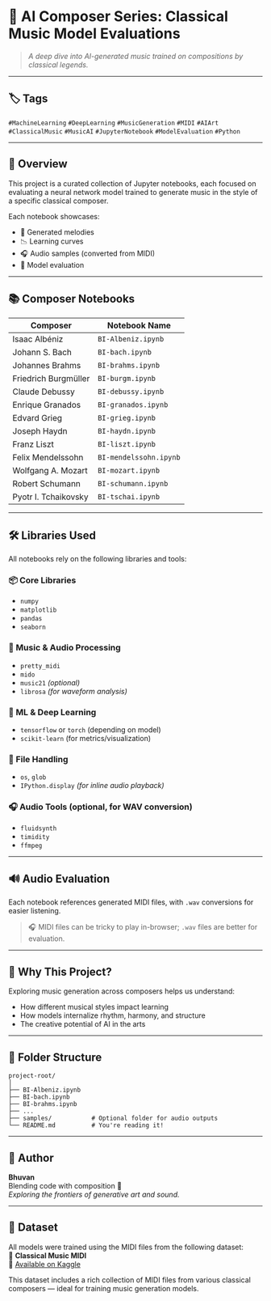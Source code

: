 # 🎼 AI Composer Series: Classical Music Model Evaluations

> *A deep dive into AI-generated music trained on compositions by classical legends.*

---

## 🏷️ Tags

`#MachineLearning` `#DeepLearning` `#MusicGeneration` `#MIDI` `#AIArt`  
`#ClassicalMusic` `#MusicAI` `#JupyterNotebook` `#ModelEvaluation` `#Python`

---

## 📌 Overview

This project is a curated collection of Jupyter notebooks, each focused on evaluating a neural network model trained to generate music in the style of a specific classical composer.

Each notebook showcases:
- 🎹 Generated melodies
- 📉 Learning curves
- 🎧 Audio samples (converted from MIDI)
- 🧠 Model evaluation

---

## 📚 Composer Notebooks

| Composer               | Notebook Name           |
|------------------------|-------------------------|
| Isaac Albéniz          | `BI-Albeniz.ipynb`      |
| Johann S. Bach         | `BI-bach.ipynb`         |
| Johannes Brahms        | `BI-brahms.ipynb`       |
| Friedrich Burgmüller   | `BI-burgm.ipynb`        |
| Claude Debussy         | `BI-debussy.ipynb`      |
| Enrique Granados       | `BI-granados.ipynb`     |
| Edvard Grieg           | `BI-grieg.ipynb`        |
| Joseph Haydn           | `BI-haydn.ipynb`        |
| Franz Liszt            | `BI-liszt.ipynb`        |
| Felix Mendelssohn      | `BI-mendelssohn.ipynb`  |
| Wolfgang A. Mozart     | `BI-mozart.ipynb`       |
| Robert Schumann        | `BI-schumann.ipynb`     |
| Pyotr I. Tchaikovsky   | `BI-tschai.ipynb`       |

---

## 🛠️ Libraries Used

All notebooks rely on the following libraries and tools:

### 📦 Core Libraries
- `numpy`
- `matplotlib`
- `pandas`
- `seaborn`

### 🎵 Music & Audio Processing
- `pretty_midi`
- `mido`
- `music21` *(optional)*
- `librosa` *(for waveform analysis)*

### 🧠 ML & Deep Learning
- `tensorflow` or `torch` (depending on model)
- `scikit-learn` (for metrics/visualization)

### 📁 File Handling
- `os`, `glob`
- `IPython.display` *(for inline audio playback)*

### 🎧 Audio Tools (optional, for WAV conversion)
- `fluidsynth`
- `timidity`
- `ffmpeg`

---

## 🔊 Audio Evaluation

Each notebook references generated MIDI files, with `.wav` conversions for easier listening.

> 🎧 MIDI files can be tricky to play in-browser; `.wav` files are better for evaluation.

---

## 🧠 Why This Project?

Exploring music generation across composers helps us understand:
- How different musical styles impact learning
- How models internalize rhythm, harmony, and structure
- The creative potential of AI in the arts

---

## 📁 Folder Structure

```
project-root/
│
├── BI-Albeniz.ipynb
├── BI-bach.ipynb
├── BI-brahms.ipynb
├── ...
├── samples/           # Optional folder for audio outputs
└── README.md          # You're reading it!
```

---

## 👤 Author

**Bhuvan**  
Blending code with composition 🎹  
*Exploring the frontiers of generative art and sound.*


---

## 🎼 Dataset

All models were trained using the MIDI files from the following dataset:  
📂 **Classical Music MIDI**  
🔗 [Available on Kaggle](https://www.kaggle.com/datasets/soumikrakshit/classical-music-midi)

This dataset includes a rich collection of MIDI files from various classical composers — ideal for training music generation models.

